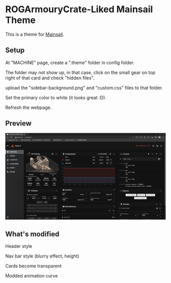 ﻿# ROGArmouryCrate-Liked Mainsail Theme
This is a theme for  <a href="https://docs.mainsail.xyz">Mainsail</a>.

## Setup
At "MACHINE" page, create a ".theme" folder in config folder.

The folder may not show up, in that case, click on the small gear on top right of that card and check "hidden files".

upload the "sidebar-background.png" and "custom.css" files to that folder.

Set the primary color to white (it looks great :D).

Refresh the webpage.

## Preview
![Screenshot](scrshot.png)

## What's modified
Header style

Nav bar style (blurry effect, height)

Cards become transparent

Modded animation curve
